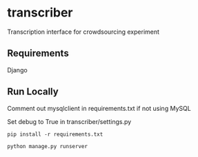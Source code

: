# transcriber

Transcription interface for crowdsourcing experiment

## Requirements
Django

## Run Locally

Comment out mysqlclient in requirements.txt if not using MySQL

Set debug to True in transcriber/settings.py

```pip install -r requirements.txt```

```python manage.py runserver```
